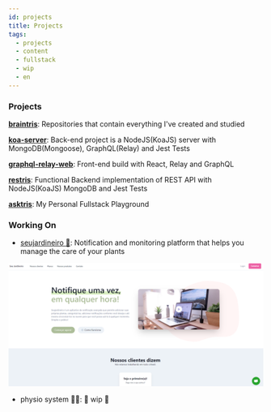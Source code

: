 ```yaml
---
id: projects
title: Projects
tags:
  - projects
  - content
  - fullstack
  - wip
  - en
---
```


### Projects
[**braintris**](https://github.com/biantris/braintris): Repositories that contain everything I've created and studied
 
[**koa-server**](https://github.com/biantris/koa-server): Back-end project is a NodeJS(KoaJS) server with MongoDB(Mongoose), GraphQL(Relay) and Jest Tests

[**graphql-relay-web**](https://github.com/biantris/graphql-relay-web): Front-end build with React, Relay and GraphQL
 
[**restris**](https://github.com/biantris/restris): Functional Backend implementation of REST API with NodeJS(KoaJS) MongoDB and Jest Tests
 
[**asktris**](https://github.com/biantris/asktris): My Personal Fullstack Playground

### Working On
- [seujardineiro 🌱](https://www.seujardineiro.com/): Notification and monitoring platform that helps you manage the care of your plants
 <a href="https://www.seujardineiro.com/">
 <img src="../img/seu-jardineiro-cover.png"/>
 </a>

- physio system 👨‍⚕: 🚧 wip 🚧
